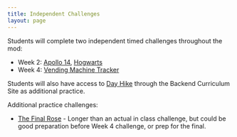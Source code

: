 ```yaml
---
title: Independent Challenges
layout: page
---
```


Students will complete two independent timed challenges throughout the mod:

* Week 2: [Apollo 14](https://github.com/turingschool-projects/apollo_14), [Hogwarts](https://github.com/turingschool-examples/bloody_hogwarts)
* Week 4: [Vending Machine Tracker](https://github.com/turingschool-projects/vending-machine-tracker)

Students will also have access to [Day Hike](https://github.com/turingschool-projects/day_hike) through the Backend Curriculum Site as additional practice.

Additional practice challenges: 
  * [The Final Rose](https://github.com/turingschool-examples/the_final_rose) - Longer than an actual in class challenge, but could be good preparation before Week 4 challenge, or prep for the final. 
  
  

